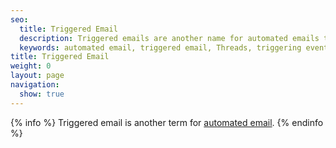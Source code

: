 ```yaml
---
seo:
  title: Triggered Email
  description: Triggered emails are another name for automated emails that are triggered by specific events or actions.
  keywords: automated email, triggered email, Threads, triggering event, event
title: Triggered Email
weight: 0
layout: page
navigation:
  show: true
---
```


{% info %}
Triggered email is another term for [automated email]({{root_url}}/Glossary/automated_email.html).
{% endinfo %}
